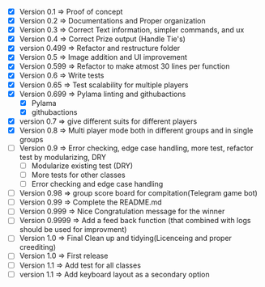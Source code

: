 -   [x] Version 0.1 => Proof of concept
-   [x] Version 0.2 => Documentations and Proper organization
-   [x] Version 0.3 => Correct Text information, simpler commands, and ux
-   [x] Version 0.4 => Correct Prize output (Handle Tie's)
-   [x] version 0.499 => Refactor and restructure folder
-   [x] Version 0.5 => Image addition and UI improvement
-   [x] Version 0.599 => Refactor to make atmost 30 lines per function
-   [x] Version 0.6 => Write tests
-   [x] Version 0.65 => Test scalability for multiple players
-   [x] Version 0.699 => Pylama linting and githubactions
    -   [x] Pylama
    -   [x] githubactions
-   [x] version 0.7 => give different suits for different players
-   [x] Version 0.8 => Multi player mode both in different groups and in single groups
-   [ ] Version 0.9 => Error checking, edge case handling, more test, refactor test by modularizing, DRY
    -   [ ] Modularize existing test (DRY)
    -   [ ] More tests for other classes
    -   [ ] Error checking and edge case handling
-   [ ] Version 0.98 => group score board for compitation(Telegram game bot)
-   [ ] Version 0.99 => Complete the README.md
-   [ ] Version 0.999 => Nice Congratulation message for the winner
-   [ ] Version 0.9999 => Add a feed back function (that combined with logs should be used for improvment)
-   [ ] Version 1.0 => Final Clean up and tidying(Licenceing and proper creediting)
-   [ ] Version 1.0 => First release
-   [ ] Version 1.1 => Add test for all classes
-   [ ] version 1.1 => Add keyboard layout as a secondary option
